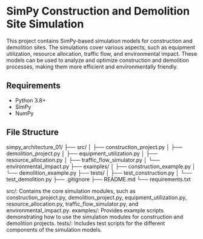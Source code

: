 # SimPy Construction and Demolition Site Simulation

This project contains SimPy-based simulation models for construction and demolition sites. The simulations cover various aspects, such as equipment utilization, resource allocation, traffic flow, and environmental impact. These models can be used to analyze and optimize construction and demolition processes, making them more efficient and environmentally friendly.

## Requirements

- Python 3.8+
- SimPy
- NumPy


## File Structure

simpy_architecture_01/
├── src/
│   ├── construction_project.py
│   ├── demolition_project.py
│   ├── equipment_utilization.py
│   ├── resource_allocation.py
│   ├── traffic_flow_simulator.py
│   └── environmental_impact.py
├── examples/
│   ├── construction_example.py
│   └── demolition_example.py
├── tests/
│   ├── test_construction.py
│   └── test_demolition.py
├── .gitignore
├── README.md
└── requirements.txt

src/: Contains the core simulation modules, such as construction_project.py, demolition_project.py, equipment_utilization.py, resource_allocation.py, traffic_flow_simulator.py, and environmental_impact.py.
examples/: Provides example scripts demonstrating how to use the simulation modules for construction and demolition projects.
tests/: Includes test scripts for the different components of the simulation models.

